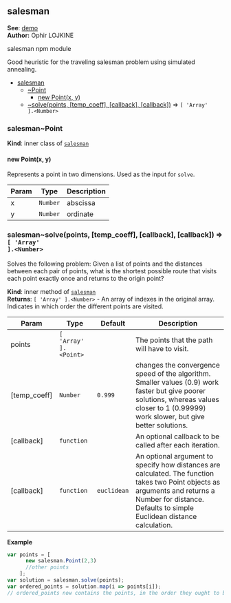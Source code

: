 <a name="module_salesman"></a>

## salesman
**See**: [demo](https://lovasoa.github.io/salesman.js/)  
**Author:** Ophir LOJKINE

salesman npm module

Good heuristic for the traveling salesman problem using simulated annealing.  

* [salesman](#module_salesman)
    * [~Point](#module_salesman..Point)
        * [new Point(x, y)](#new_module_salesman..Point_new)
    * [~solve(points, [temp_coeff], [callback], [callback])](#module_salesman..solve) ⇒ <code>[ &#x27;Array&#x27; ].&lt;Number&gt;</code>

<a name="module_salesman..Point"></a>

### salesman~Point
**Kind**: inner class of <code>[salesman](#module_salesman)</code>  
<a name="new_module_salesman..Point_new"></a>

#### new Point(x, y)
Represents a point in two dimensions. Used as the input for `solve`.


| Param | Type | Description |
| --- | --- | --- |
| x | <code>Number</code> | abscissa |
| y | <code>Number</code> | ordinate |

<a name="module_salesman..solve"></a>

### salesman~solve(points, [temp_coeff], [callback], [callback]) ⇒ <code>[ &#x27;Array&#x27; ].&lt;Number&gt;</code>
Solves the following problem:
 Given a list of points and the distances between each pair of points,
 what is the shortest possible route that visits each point exactly
 once and returns to the origin point?

**Kind**: inner method of <code>[salesman](#module_salesman)</code>  
**Returns**: <code>[ &#x27;Array&#x27; ].&lt;Number&gt;</code> - An array of indexes in the original array. Indicates in which order the different points are visited.  

| Param | Type | Default | Description |
| --- | --- | --- | --- |
| points | <code>[ &#x27;Array&#x27; ].&lt;Point&gt;</code> |  | The points that the path will have to visit. |
| [temp_coeff] | <code>Number</code> | <code>0.999</code> | changes the convergence speed of the algorithm. Smaller values (0.9) work faster but give poorer solutions, whereas values closer to 1 (0.99999) work slower, but give better solutions. |
| [callback] | <code>function</code> |  | An optional callback to be called after each iteration. |
| [callback] | <code>function</code> | <code>euclidean</code> | An optional argument to specify how distances are calculated. The function takes two Point objects as arguments and returns a Number for distance. Defaults to simple Euclidean distance calculation. |

**Example**  
```js
var points = [
      new salesman.Point(2,3)
      //other points
    ];
var solution = salesman.solve(points);
var ordered_points = solution.map(i => points[i]);
// ordered_points now contains the points, in the order they ought to be visited.
```
